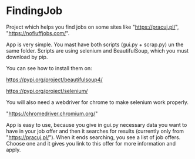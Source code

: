 # FindingJob
Project which helps you find jobs on some sites like "https://pracuj.pl/", "https://nofluffjobs.com/".

App is very simple. You mast have both scripts (gui.py + scrap.py) un the same folder. Scripts are using selenium and BeautifulSoup, which you must download by pip.

You can see how to install them on:

https://pypi.org/project/beautifulsoup4/ 

https://pypi.org/project/selenium/


You will also need a webdriver for chrome to make selenium work properly.

"https://chromedriver.chromium.org/"

App is easy to use, because you give in gui.py necessary data you want to have in your job offer and then it searches for results (currently only from "https://pracuj.pl/").
When it ends searching, you see a list of job offers. Choose one and it gives you link to this offer for more information and apply.
